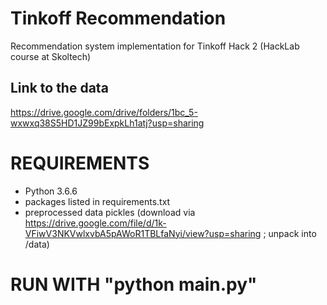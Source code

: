 # Tinkoff Recommendation

Recommendation system implementation for Tinkoff Hack 2 (HackLab course at Skoltech)

## Link to the data
https://drive.google.com/drive/folders/1bc_5-wxwxq38S5HD1JZ99bExpkLh1atj?usp=sharing

# REQUIREMENTS
- Python 3.6.6
- packages listed in requirements.txt
- preprocessed data pickles (download via https://drive.google.com/file/d/1k-VFiwV3NKVwlxvbA5pAWoR1TBLfaNyi/view?usp=sharing ; unpack into /data)

# RUN WITH "python main.py"
